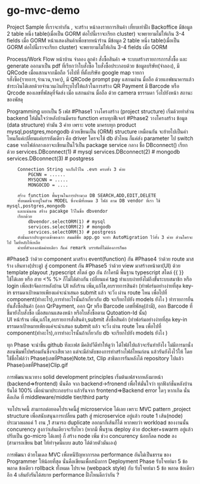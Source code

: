 # go-mvc-demo
Project Sample ที่เราจะทำกัน , จะสร้าง
  หน้าลงรายการสินค้า เที่ยบเท่าฝั่ง Backoffice
    มีข้อมูล 2 table หนึ่ง table(เมื่อเป็น GORM ต่อไปนี้เราจะเรียก cluster) จะพยายามไม่ให้เกิน 3-4 fields เมื่อ GORM 
  หน้าแสดงสินค้าเพื่อขายหน้าร้าน
    มีข้อมูล 2 table หนึ่ง table(เมื่อเป็น GORM ต่อไปนี้เราจะเรียก cluster) จะพยายามไม่ให้เกิน 3-4 fields เมื่อ GORM 

Process/Work Flow
  หน้าบ้าน จำลอง ลูกค้า สั่งซื้อสินค้า => ระบบสร้างรายการการสั่งซื้อ และ generate ออกมาเป็น pdf ที่เรียกว่าใบสั่งซื้อ
  ใบสั่งซื้อประกอบด้วย 
              ข้อมูลบริษัท(จำลอง), มี QRCode เมื่อแสกนจากมือถือ วิ่งไปที่ ที่ตั้งบริษัท google map
              รายการสั่งซือ{รายการ,จำนวน,ราคา}, 
                มี QRCode prompt pay แสกนผ่าน มื่อถือ ด้วยแอฟธนาคารแล้วชำระเงินได้เลยด้วยจำนวนเงินที่ระุบไปให้แล้วในการสร้าง QR Payment
                มี Barcode หรือ Qrcode ของเลขที่พัสดุที่จัดส่ง เมื่อ แสกนผ่าน มื่อถือ ด้วย camera ธรรรมดา วิ่งไปยังหน้า สถานะของพัสดุ

Programming 
แยกเป็น 5 เฟส
#Phase1 วางโครงสร้าง (project structure) เริ่มด้วยทำส่วน backend ให้มั่นใจว่าหลังบ้านมีครบ function ครบทุกฟีเจอร์
#Phase2 วางโครงสร้าง ข้อมูล (data structure) ทำมัน 3 ค่าย เพราะ vote มาครบทุก product mysql,postgres,mongodb
        ด้วยเขียนเป็น (ORM) structure เหมือนกัน จะย้ายไปเป็นค่าไหนก็แค่เปลี่ยนแค่บรรทัดเดียว คือ driver
        ใครจะใช้ db ตัวไหน ก็แค่ส่ง parameter ไป switch case จากไฟล์กลางเอาจะเขียนเป็นไว้เป็น package service กลาง
        ชื่อ DBconnect() เรียกด้วย 
            services.DBconnect(1) # mysql
            services.DBconnect(2) # mongodb
            services.DBconnect(3) # postgress

        Connection String จะเก็บไว้ใน .evn ครบทั้ง 3 ค่าย 
            PGCNN = ......
            MYSQCNN = .....
            MONGOCDD = ....

        สร้าง function พื้นฐานในการประมวล DB SEARCH,ADD,EDIT,DELETE
        ทั้งหมดนี้จะอยู่ในส่วน MODEL ซึ่งจะมีทั้งหมด 3 ไฟล์ ตาม DB vendor ที่เรา ใช้ mysql,postgres,mongodb
        และแน่นอน สร้าง pacakge ไว้ในชื่อ dbvendor 
        เรียกด้วย 
            dbvendor.selectORM(1) # mysql
            services.selectORM(2) # mongodb
            services.selectORM(3) # postgress       
        ดังนั้นแรกประตูทางเข้าของเรา สมมติชื่อ app.go จะทำ AutoMigration ไว้ทั้ง 3 ค่าย ส่วนใครจะไป โมทีหลังให้เหลือ
        ค่ายที่ตัวเองถนัดค่ายเดียว ก็แค่ remark บรรทัดที่ไม่ต้องการก็พอ    
#Phase3 ว่าด้วย component มาสร้าง event(function) กัน 
#Phase4 ว่าด้วย route มาสร้าง เส้นทาง(ประตู) สู่ component กัน 
#Phase5 ว่าด้วย view มาสร้างหน้าตา(UI) ด้วย template playout ,typescript สไตล์ go กัน 
        ถ้าใครมี พื้นฐาน typescript สไตล์ {{ }} ใช้ได้เลย หรือ สาย <% %>  ก็ไม่ได้ต่างกัน เปลี่ยนแค่ tag 
        ทำแบบง่ายยังไม่ถึงขั้นระบบสมาชิก หรือ login เพื่อเข้าจัดการหลังบ้าน 
        UI หลังร้าน เพิ่ม,แก้ไข,ลบรายการสินค้า (ทำฟอร์มอย่างง่ายที่สุด key-in ธรรมดาเป้าหมายเพียงแค่จะนำเสนอ submit แล้ว
        จะวิ่ง ผ่าน route ไหน เพื่อไปที่ component(ทำอะไร),การทำอะไรนั้นถ้าเกี่ยวกับ db จะเรียกไปยัง models ยังไง )
                  ทำรายการยืนยันสั่่งซื้อสินค้า (ออก QrPayment,
                  ออก Qr หรือ Barcode เลขที่พัสดุ(ถ้ามี), 
                  ออก Barcode ที่ชี้มายังใบสั่งซื้อ เมื่อสแกนแสดงหน้า หรือใบสั่งซื้อตาม Qutoation-Id นั้น)  
        UI หน้าร้าน เพิ่ม,แก้ไข,ลบรายการสั่งสินค้า,submit สั่งซื้อสินค้า (ทำฟอร์มอย่างง่ายที่สุด key-in ธรรมดาเป้าหมายเพียงแค่จะนำเสนอ submit แล้ว
        จะวิ่ง ผ่าน route ไหน เพื่อไปที่ component(ทำอะไร),การทำอะไรนั้นถ้าเกี่ยวกับ db จะเรียกไปยัง models ยังไง )

ทุก Phase จะนำขึ้น github ทีละเฟส มีคลิปวีดีทำให้ดูว่า ได้ไฟล์ไปแล้วจะรันทำยังไง
ไม่มีการมานั่งสอนพิมพ์ไปพร้อมกันซึ่งจะเสียเวลา แต่จะมีลำดับของการทำสร้างไฟล์ไหนก่อน แล้วรันยังไงไว้ให้
โดยใช้ชื่อไฟล์ว่า Phase(เลขที่Phase)Note.txt, Clip สาธิตการรันหลังได้ repository ไปแล้ว Phase(เลขที่Phase)Clip.gif

การพัฒนาแนวทาง solid development principles เริ่มต้นเฟสจากหลังมาหน้า (backend=>frontend) 
นั่นคือ จาก backend->fronend เพื่อให้มั่นใจว่า
ทุกฟังก์ชั่นหลังบ้านรันได้ 100% เมื่อนำมาประกอบร่าง แล้วรันจาก frontend=>Backend error ใดๆ หากเกิด
นั่นคือเกิด ที่ middleware/middle tier/third party 

จบโปรเจคนี้ สามารถต่อยอดโปรเจคนี้สู่ microservice ได้เลย เพราะ MVC pattern ,project structure
เพื่อสนับสนุนการเปลี่ยน path สู่ microservice อยู่แล้ว
route 1 เส้น(node) ประมวลผลแค่ 1 งาน ,1 สามารถ duplicate ออกมากี่เส้นก็ได้ หากพบว่า workload ของงานนั้น concurency 
สูงกว่าเส้นเดียวจะรับไหว (หากมี พื้นฐาน deploy ด้วย docker+swarm อยู่แล้ว ปรับเป็น go-micro ได้เลย) ก็ สร้าง node เพิ่ม
ช่วง concurency น้อยก็ลด node ลง (สามารถเขียน bat ให้ทำจุดนี้แบบ auto ได้ด้วยตัวมันเอง)

การพัฒนา ด้วยโมเดล MVC เพื่อหนีปัญหาการลด performance อันไม่เป็นธรรม ของ Programmer ให้น้อยที่สุด
นั่นคือเขียนเพื่อสนับการ Deployment Phase 
รับโจทย์มา 5 ข้อ พลาด ข้อเดียว rollback ทั้งหมด โปรเจค (webpack style)
กับ
รับโจทย์มา 5 ข้อ พลาด ข้อเดียว อีก 4 เส้นยังรันได้สบาย 
performance ฝั่งไหนดีกว่ากัน ?
